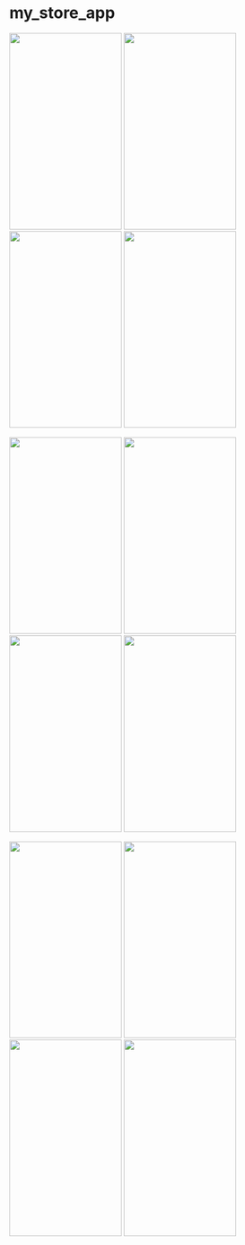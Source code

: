 # my_store_app


<img src="https://i.postimg.cc/mkVJg64z/Screenshot-1632688172.png" width="200" height="350" /> <img src="https://i.postimg.cc/kX1LrZwL/Screenshot-1632688190.png" width="200" height="350" /> <img src="https://i.postimg.cc/SK8PMKqp/Screenshot-1632688215.png" width="200" height="350" /> <img src="https://i.postimg.cc/Z5XgndGc/Screenshot-1632688222.png" width="200" height="350" />


<img src="https://i.postimg.cc/SRmHqbBb/Screenshot-1632688240.png" width="200" height="350" /> <img src="https://i.postimg.cc/bJx4KwFR/Screenshot-1632688255.png" width="200" height="350" /> <img src="https://i.postimg.cc/pVBgCyjW/Screenshot-1632688264.png" width="200" height="350" /> <img src="https://i.postimg.cc/nzb6RDTz/Screenshot-1632688278.png" width="200" height="350" />


<img src="https://i.postimg.cc/HssFhH0Q/Screenshot-1632688284.png" width="200" height="350" /> <img src="https://i.postimg.cc/HssFhH0Q/Screenshot-1632688284.png" width="200" height="350" /> <img src="https://i.postimg.cc/NjKSQ4zF/Screenshot-1632688292.png" width="200" height="350" /> <img src="https://i.postimg.cc/vm6Jtzrk/Screenshot-1632688299.png" width="200" height="350" /> 


